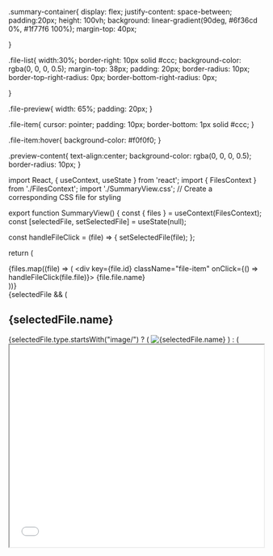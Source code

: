 .summary-container{
    display: flex;
    justify-content: space-between;
    padding:20px;
    height: 100vh;
  background: linear-gradient(90deg, #6f36cd 0%, #1f77f6 100%);
  margin-top: 40px;

}

.file-list{
    width:30%;
    border-right: 10px solid #ccc;
    background-color: rgba(0, 0, 0, 0.5);
    margin-top: 38px;
    padding: 20px;
    border-radius: 10px;
    border-top-right-radius: 0px;
    border-bottom-right-radius: 0px;
    
}

.file-preview{
    width: 65%;
    padding: 20px;
}

.file-item{
    cursor: pointer;
    padding: 10px;
    border-bottom: 1px solid #ccc;
}

.file-item:hover{
    background-color: #f0f0f0;
}

.preview-content{
    text-align:center; 
    background-color: rgba(0, 0, 0, 0.5);
    border-radius: 10px;
}










import React, { useContext, useState } from 'react';
import { FilesContext } from './FilesContext';
import './SummaryView.css'; // Create a corresponding CSS file for styling

export function SummaryView() {
  const { files } = useContext(FilesContext);
  const [selectedFile, setSelectedFile] = useState(null);

  const handleFileClick = (file) => {
    setSelectedFile(file);
  };

  return (
    <div className="summary-container">
      <div className="file-list">
        {files.map((file) => (
          <div key={file.id} className="file-item" onClick={() => handleFileClick(file.file)}>
            <span>{file.file.name}</span>
          </div>
        ))}
      </div>
      <div className="file-preview">
        {selectedFile && (
          <div className="preview-content">
            <h2>{selectedFile.name}</h2>
            {selectedFile.type.startsWith("image/") ? (
              <img
                src={URL.createObjectURL(selectedFile)}
                alt={selectedFile.name}
              />
            ) : (
              <iframe
                src={URL.createObjectURL(selectedFile)}
                width="100%"
                height="400px"
                title="file-preview"
              />
            )}
          </div>
        )}
      </div>
    </div>
  );
}
